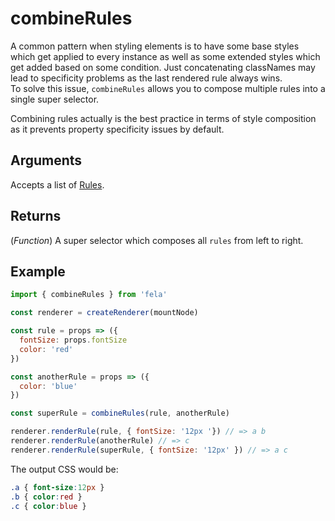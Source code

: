 # combineRules

A common pattern when styling elements is to have some base styles which get applied to every instance as well as some extended styles which get added based on some condition. Just concatenating classNames may lead to specificity problems as the last rendered rule always wins.<br>
To solve this issue, `combineRules` allows you to compose multiple rules into a single super selector.<br>

Combining rules actually is the best practice in terms of style composition as it prevents property specificity issues by default.

## Arguments
Accepts a list of [Rules](../../advanced/Rules.md). 

## Returns
(*Function*) A super selector which composes all `rules` from left to right.

## Example
```javascript
import { combineRules } from 'fela'

const renderer = createRenderer(mountNode)

const rule = props => ({
  fontSize: props.fontSize
  color: 'red'
})

const anotherRule = props => ({
  color: 'blue'
})

const superRule = combineRules(rule, anotherRule)

renderer.renderRule(rule, { fontSize: '12px '}) // => a b
renderer.renderRule(anotherRule) // => c
renderer.renderRule(superRule, { fontSize: '12px' }) // => a c
```

The output CSS would be:
```CSS
.a { font-size:12px }
.b { color:red }
.c { color:blue }
```